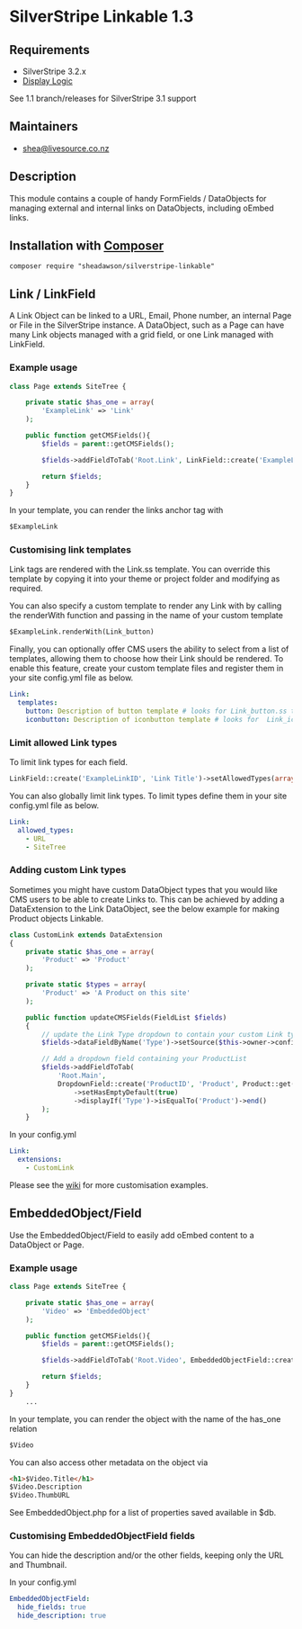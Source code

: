 # SilverStripe Linkable 1.3

## Requirements

* SilverStripe 3.2.x
* [Display Logic](https://github.com/unclecheese/silverstripe-display-logic)

See 1.1 branch/releases for SilverStripe 3.1 support

## Maintainers

* shea@livesource.co.nz

## Description

This module contains a couple of handy FormFields / DataObjects for managing external and internal links on DataObjects, including oEmbed links.

## Installation with [Composer](https://getcomposer.org/)

```
composer require "sheadawson/silverstripe-linkable"
```

## Link / LinkField

A Link Object can be linked to a URL, Email, Phone number, an internal Page or File in the SilverStripe instance. A DataObject, such as a Page can have many Link objects managed with a grid field, or one Link managed with LinkField.

### Example usage

```php
class Page extends SiteTree {

	private static $has_one = array(
		'ExampleLink' => 'Link'
	);

	public function getCMSFields(){
		$fields = parent::getCMSFields();

		$fields->addFieldToTab('Root.Link', LinkField::create('ExampleLinkID', 'Link to page or file'));

		return $fields;
	}
}
```

In your template, you can render the links anchor tag with

```html
$ExampleLink
```

### Customising link templates

Link tags are rendered with the Link.ss template. You can override this template by copying it into your theme or project folder and modifying as required.

You can also specify a custom template to render any Link with by calling the renderWith function and passing in the name of your custom template

```html
$ExampleLink.renderWith(Link_button)
```

Finally, you can optionally offer CMS users the ability to select from a list of templates, allowing them to choose how their Link should be rendered. To enable this feature, create your custom template files and register them in your site config.yml file as below.

```YAML
Link:
  templates:
    button: Description of button template # looks for Link_button.ss template
    iconbutton: Description of iconbutton template # looks for  Link_iconbutton.ss template
```

### Limit allowed Link types

To limit link types for each field.

```php
LinkField::create('ExampleLinkID', 'Link Title')->setAllowedTypes(array('URL','Phone'))
```

You can also globally limit link types.  To limit types define them in your site config.yml file as below.

```YAML
Link:
  allowed_types:
    - URL
    - SiteTree
```

### Adding custom Link types

Sometimes you might have custom DataObject types that you would like CMS users to be able to create Links to. This can be achieved by adding a DataExtension to the Link DataObject, see the below example for making Product objects Linkable.

```php
class CustomLink extends DataExtension
{
    private static $has_one = array(
        'Product' => 'Product'
    );

    private static $types = array(
        'Product' => 'A Product on this site'
    );

    public function updateCMSFields(FieldList $fields)
    {
		// update the Link Type dropdown to contain your custom Link types
        $fields->dataFieldByName('Type')->setSource($this->owner->config()->types);

		// Add a dropdown field containing your ProductList
		$fields->addFieldToTab(
            'Root.Main',
            DropdownField::create('ProductID', 'Product', Product::get()->map('ID', 'Title')->toArray())
                ->setHasEmptyDefault(true)
                ->displayIf('Type')->isEqualTo('Product')->end()
        );
	}
```

In your config.yml

```YAML
Link:
  extensions:
    - CustomLink
```

Please see the [wiki](https://github.com/sheadawson/silverstripe-linkable/wiki) for more customisation examples.

## EmbeddedObject/Field

Use the EmbeddedObject/Field to easily add oEmbed content to a DataObject or Page.

### Example usage

```php
class Page extends SiteTree {

	private static $has_one = array(
		'Video' => 'EmbeddedObject'
	);

	public function getCMSFields(){
		$fields = parent::getCMSFields();

		$fields->addFieldToTab('Root.Video', EmbeddedObjectField::create('Video', 'Video from oEmbed URL', $this->Video()));

		return $fields;
	}
}
	...
```

In your template, you can render the object with the name of the has_one relation

```html
$Video
```

You can also access other metadata on the object via

```html
<h1>$Video.Title</h1>
$Video.Description
$Video.ThumbURL
```

See EmbeddedObject.php for a list of properties saved available in $db.

### Customising EmbeddedObjectField fields

You can hide the description and/or the other fields, keeping only the URL and Thumbnail.

In your config.yml

```YAML
EmbeddedObjectField:
  hide_fields: true
  hide_description: true
```

